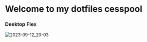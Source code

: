 # Welcome to my dotfiles cesspool
### Desktop Flex
![2023-09-12_20-03](https://github.com/rseragon/dotfiles/assets/29054079/56c9e77d-0109-4b0f-aea6-63d0bcc5bcbe)

